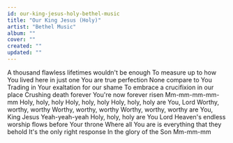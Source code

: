 ```yaml
---
id: our-king-jesus-holy-bethel-music
title: "Our King Jesus (Holy)"
artist: "Bethel Music"
album: ""
cover: ""
created: ""
updated: ""
---
```


A thousand flawless lifetimes wouldn't be enough
To measure up to how You lived here in just one
You are true perfection
None compare to You
Trading in Your exaltation for our shame
To embrace a crucifixion in our place
Crushing death forever
You're now forever risen
Mm-mm-mm-mm-mm
Holy, holy, holy
Holy, holy, holy
Holy, holy, holy are You, Lord
Worthy, worthy, worthy
Worthy, worthy, worthy
Worthy, worthy, worthy are You, King Jesus
Yeah-yeah-yeah
Holy, holy, holy are You Lord
Heaven's endless worship flows before Your throne
Where all You are is everything that they behold
It's the only right response
In the glory of the Son
Mm-mm-mm